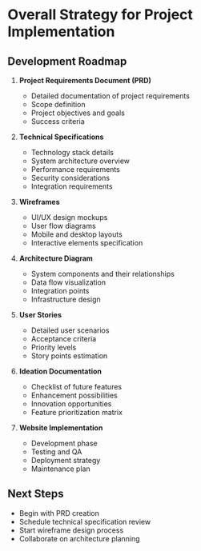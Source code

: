 # Overall Strategy for Project Implementation

## Development Roadmap

1. **Project Requirements Document (PRD)**
   - Detailed documentation of project requirements
   - Scope definition
   - Project objectives and goals
   - Success criteria

2. **Technical Specifications**
   - Technology stack details
   - System architecture overview
   - Performance requirements
   - Security considerations
   - Integration requirements

3. **Wireframes**
   - UI/UX design mockups
   - User flow diagrams
   - Mobile and desktop layouts
   - Interactive elements specification

4. **Architecture Diagram**
   - System components and their relationships
   - Data flow visualization
   - Integration points
   - Infrastructure design

5. **User Stories**
   - Detailed user scenarios
   - Acceptance criteria
   - Priority levels
   - Story points estimation

6. **Ideation Documentation**
   - Checklist of future features
   - Enhancement possibilities
   - Innovation opportunities
   - Feature prioritization matrix

7. **Website Implementation**
   - Development phase
   - Testing and QA
   - Deployment strategy
   - Maintenance plan

## Next Steps
- Begin with PRD creation
- Schedule technical specification review
- Start wireframe design process
- Collaborate on architecture planning 
